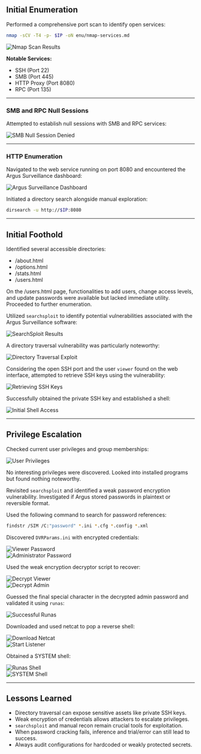 ## Initial Enumeration

Performed a comprehensive port scan to identify open services:

```bash
nmap -sCV -T4 -p- $IP -oN enu/nmap-services.md
```

![Nmap Scan Results](.github/screenshots/dvr4-01-nmap-scan.png)

**Notable Services:**

- SSH (Port 22)  
- SMB (Port 445)  
- HTTP Proxy (Port 8080)  
- RPC (Port 135)

---

### SMB and RPC Null Sessions

Attempted to establish null sessions with SMB and RPC services:

![SMB Null Session Denied](.github/screenshots/dvr4-02-smb-null-denied.png)

---

### HTTP Enumeration

Navigated to the web service running on port 8080 and encountered the Argus Surveillance dashboard:

![Argus Surveillance Dashboard](.github/screenshots/dvr4-03-argus-ui.png)

Initiated a directory search alongside manual exploration:

```bash
dirsearch -u http://$IP:8080
```

---

## Initial Foothold

Identified several accessible directories:

- /about.html  
- /options.html  
- /stats.html  
- /users.html

On the /users.html page, functionalities to add users, change access levels, and update passwords were available but lacked immediate utility. Proceeded to further enumeration.

Utilized `searchsploit` to identify potential vulnerabilities associated with the Argus Surveillance software:

![SearchSploit Results](../.github/screenshots/dvr4-04-searchsploit.png)

A directory traversal vulnerability was particularly noteworthy:

![Directory Traversal Exploit](../.github/screenshots/dvr4-05-dir-traversal-poc.png)

Considering the open SSH port and the user `viewer` found on the web interface, attempted to retrieve SSH keys using the vulnerability:

![Retrieving SSH Keys](../.github/screenshots/dvr4-06-dir-traversal-key.png)

Successfully obtained the private SSH key and established a shell:

![Initial Shell Access](../.github/screenshots/dvr4-07-initial-shell.png)

---

## Privilege Escalation

Checked current user privileges and group memberships:

![User Privileges](../.github/screenshots/dvr4-08-whoami-all.png)

No interesting privileges were discovered. Looked into installed programs but found nothing noteworthy.

Revisited `searchsploit` and identified a weak password encryption vulnerability. Investigated if Argus stored passwords in plaintext or reversible format.

Used the following command to search for password references:

```bash
findstr /SIM /C:"password" *.ini *.cfg *.config *.xml
```

Discovered `DVRParams.ini` with encrypted credentials:

![Viewer Password](../.github/screenshots/dvr4-09-ini-hash-viewer.png)  
![Administrator Password](../.github/screenshots/dvr4-10-ini-hash-admin.png)

Used the weak encryption decryptor script to recover:

![Decrypt Viewer](../.github/screenshots/dvr4-11-decrypt-viewer.png)  
![Decrypt Admin](../.github/screenshots/dvr4-12-decrypt-admin.png)

Guessed the final special character in the decrypted admin password and validated it using `runas`:

![Successful Runas](../.github/screenshots/dvr4-13-runas-success.png)

Downloaded and used netcat to pop a reverse shell:

![Download Netcat](../.github/screenshots/dvr4-14-certutil-nc-download.png)  
![Start Listener](../.github/screenshots/dvr4-15-nc-listen.png)

Obtained a SYSTEM shell:

![Runas Shell](../.github/screenshots/dvr4-16-runas-shell.png)  
![SYSTEM Shell](../.github/screenshots/dvr4-17-system-access-confirm.png)

---

## Lessons Learned

- Directory traversal can expose sensitive assets like private SSH keys.
- Weak encryption of credentials allows attackers to escalate privileges.
- `searchsploit` and manual recon remain crucial tools for exploitation.
- When password cracking fails, inference and trial/error can still lead to success.
- Always audit configurations for hardcoded or weakly protected secrets.
